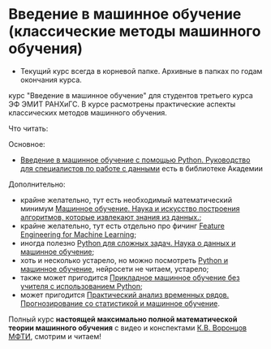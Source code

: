 # Введение в машинное обучение (классические методы машинного обучения)

- Текущий курс всегда в корневой папке. Архивные в папках по годам окончания курса. 

курс "Введение в машинное обучение" для студентов третьего курса ЭФ ЭМИТ РАНХиГС. В курсе расмотрены практические аспекты классических методов машинного обучения. 

Что читать:

Основное:
- [Введение в машинное обучение с помощью Python. Руководство для специалистов по работе с данными](https://www.ozon.ru/product/vvedenie-v-mashinnoe-obuchenie-s-pomoshchyu-python-rukovodstvo-dlya-spetsialistov-po-rabote-140891479/?gclid=Cj0KCQjwm9yJBhDTARIsABKIcGYQpWkVvvgHSqLxKZQrHxeiy7tnd4JtJVGMAZVf4qiqFYEd_v_Cij4aAqOREALw_wcB&sh=b6tA4YBT&utm_campaign=RF_Product_Shopping_Books_super&utm_medium=cpc&utm_source=google) есть в библиотеке Академии

Дополнительно:
- крайне желательно, тут есть необходимый математический минимум [Машинное обучение. Наука и искусство построения алгоритмов, которые извлекают знания из данных.](https://www.ozon.ru/product/mashinnoe-obuchenie-nauka-i-iskusstvo-postroeniya-algoritmov-kotorye-izvlekayut-znaniya-iz-217048107/?asb=25p291gGS%252FCtwe%252FjizxZ40KhUIng1%252BGBJ65n1NckUP0%253D&asb2=5otbXtWhS5lFsWrW0EAE3EXSr9oplIybpDq8Xe7cGjA&keywords=Петер+флах&sh=qhGNMon5);
- крайне желательно, тут есть отдельно про фичинг [Feature Engineering for Machine Learning](https://www.oreilly.com/library/view/feature-engineering-for/9781491953235/);
- иногда полезно [Python для сложных задач. Наука о данных и машинное обучение](https://www.ozon.ru/product/python-dlya-slozhnyh-zadach-nauka-o-dannyh-i-mashinnoe-obuchenie-vander-plas-dzh-vander-plas-dzh-211433316/?asb=RLHzlRGua5YkFPAJXvXJVnjULjnWXB91zNevI1ifoTo%253D&asb2=OCzY9V__wKCDSWkOTl3Kofl1PeAaOqUGs4Z84jOQBPY&keywords=машинное+обучение+python&sh=w7vdSTr6);
- хоть и несколько устарело, но можно посмотреть [Python и машинное обучение](https://www.ozon.ru/product/python-i-mashinnoe-obuchenie-217046744/?asb=I7%252Bq6yPXaq%252BIFTLjHIx%252Flbz%252BezVkqSC%252FI1EHumLypXQ%253D&asb2=aFWPugDjg50bg1d4RYmknxbrMkbMVqtc5jlw0sxi8D4&keywords=machine+learning&sh=olJiXjjS), нейросети не читаем, устарело;
- также может пригодится [Прикладное машинное обучение без учителя с использованием Python](https://www.ozon.ru/product/prikladnoe-mashinnoe-obuchenie-bez-uchitelya-s-ispolzovaniem-python-patel-ankur-277453373/?gclid=Cj0KCQjwm9yJBhDTARIsABKIcGYbvMlfmKeCH8EdbjXGJk_SHNtsaNkDzZjNbIYQisYUAN9zKIGCCyIaAihQEALw_wcB&sh=L01CMB1l&utm_campaign=RF_Product_Shopping_Books_normal&utm_medium=cpc&utm_source=google);
- может пригодится [Практический анализ временных рядов. Прогнозирование со статистикой и машинное обучение](https://www.ozon.ru/product/prakticheskiy-analiz-vremennyh-ryadov-prognozirovanie-so-statistikoy-i-mashinnoe-obuchenie-218051019/?asb=qnkakRXjmh7z1AQ4BUN%252BuuupmdqsUxDRJ%252BKnOHiD9Dc%253D&asb2=QN5qnHzEElP2-vf_aAyQZ5L_UwcEnxQliZAnvdGMLLRzgJbopLT4nn0-8byjOFn3&sh=uIvwe5W3).

Полный курс **настоящей максимально полной математической теории машинного обучения** с видео и конспектами [К.В. Воронцов МФТИ](http://www.machinelearning.ru/wiki/index.php?title=Машинное_обучение_%28курс_лекций%2C_К.В.Воронцов%29), смотрим и читаем!
